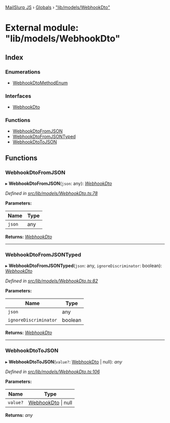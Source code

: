 [MailSlurp JS](../README.md) › [Globals](../globals.md) › ["lib/models/WebhookDto"](_lib_models_webhookdto_.md)

# External module: "lib/models/WebhookDto"

## Index

### Enumerations

* [WebhookDtoMethodEnum](../enums/_lib_models_webhookdto_.webhookdtomethodenum.md)

### Interfaces

* [WebhookDto](../interfaces/_lib_models_webhookdto_.webhookdto.md)

### Functions

* [WebhookDtoFromJSON](_lib_models_webhookdto_.md#webhookdtofromjson)
* [WebhookDtoFromJSONTyped](_lib_models_webhookdto_.md#webhookdtofromjsontyped)
* [WebhookDtoToJSON](_lib_models_webhookdto_.md#webhookdtotojson)

## Functions

###  WebhookDtoFromJSON

▸ **WebhookDtoFromJSON**(`json`: any): *[WebhookDto](../interfaces/_lib_models_webhookdto_.webhookdto.md)*

*Defined in [src/lib/models/WebhookDto.ts:78](https://github.com/mailslurp/mailslurp-client-ts-js/blob/fc9510a/src/lib/models/WebhookDto.ts#L78)*

**Parameters:**

Name | Type |
------ | ------ |
`json` | any |

**Returns:** *[WebhookDto](../interfaces/_lib_models_webhookdto_.webhookdto.md)*

___

###  WebhookDtoFromJSONTyped

▸ **WebhookDtoFromJSONTyped**(`json`: any, `ignoreDiscriminator`: boolean): *[WebhookDto](../interfaces/_lib_models_webhookdto_.webhookdto.md)*

*Defined in [src/lib/models/WebhookDto.ts:82](https://github.com/mailslurp/mailslurp-client-ts-js/blob/fc9510a/src/lib/models/WebhookDto.ts#L82)*

**Parameters:**

Name | Type |
------ | ------ |
`json` | any |
`ignoreDiscriminator` | boolean |

**Returns:** *[WebhookDto](../interfaces/_lib_models_webhookdto_.webhookdto.md)*

___

###  WebhookDtoToJSON

▸ **WebhookDtoToJSON**(`value?`: [WebhookDto](../interfaces/_lib_models_webhookdto_.webhookdto.md) | null): *any*

*Defined in [src/lib/models/WebhookDto.ts:106](https://github.com/mailslurp/mailslurp-client-ts-js/blob/fc9510a/src/lib/models/WebhookDto.ts#L106)*

**Parameters:**

Name | Type |
------ | ------ |
`value?` | [WebhookDto](../interfaces/_lib_models_webhookdto_.webhookdto.md) &#124; null |

**Returns:** *any*

